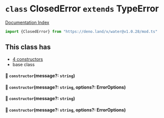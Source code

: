 # `class` ClosedError `extends` TypeError

[Documentation Index](../README.md)

```ts
import {ClosedError} from "https://deno.land/x/water@v1.0.28/mod.ts"
```

## This class has

- [4 constructors](#-constructormessage-string)
- base class


#### 🔧 `constructor`(message?: `string`)



#### 🔧 `constructor`(message?: `string`, options?: ErrorOptions)



#### 🔧 `constructor`(message?: `string`)



#### 🔧 `constructor`(message?: `string`, options?: ErrorOptions)



